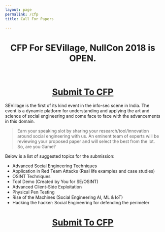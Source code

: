 ```yaml
---
layout: page
permalink: /cfp
title: Call For Papers

---
```

<center><h1>CFP For SEVillage, NullCon 2018 is OPEN.</h1></center><br>

<center><u><h1><a href='https://docs.google.com/forms/d/e/1FAIpQLSd-dMgdeOjJr4E1VfycPXZ8ClLbm9Yn0kmCbNW7hYO3a5L0cQ/viewform'>Submit To CFP</a></h1></u></center>

SEVillage is the first of its kind event in the info-sec scene in India. The event is a dynamic platform for understanding and applying the art and science of social engineering and come face to face with the advancements in this domain.

> Earn your speaking slot by sharing your research/tool/innovation around social engineering with us. An eminent team of experts will be reviewing your proposed paper and will select the best from the lot. So, are you Game?

Below is a list of suggested topics for the submission:
* Advanced Social Engineering Techniques
* Application in Red Team Attacks (Real life examples and case studies) 
* OSINT Techniques
* Tool Demo (Created by You for SE/OSINT)
* Advanced Client-Side Exploitation
* Physical Pen Testing
* Rise of the Machines (Social Engineering AI, ML &amp; IoT) 
* Hacking the hacker: Social Engineering for defending the perimeter

<center><u><h1><a href='mailto:sevillagenullcon@gmail.com'>Submit To CFP</a></h1></u></center>
